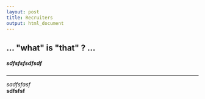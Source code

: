 ```yaml
---
layout: post
title: Recruiters
output: html_document
---
```


## **... "what" is "that" ? ...**  
  
  
##### *sdfsfsfsdfsdf*   
-------  
  
  
_sadfsfasf_  
__sdfsfsf__  



